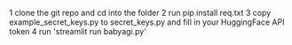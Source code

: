 1 clone the git repo and cd into the folder
2 run pip install req.txt
3 copy example_secret_keys.py to secret_keys.py and fill in your HuggingFace API token
4 run 'streamlit run babyagi.py'